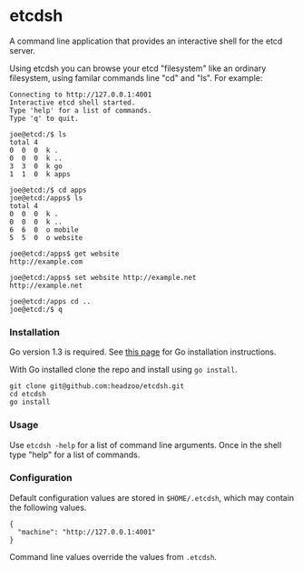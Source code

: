 etcdsh
======
A command line application that provides an interactive shell for the etcd server.

Using etcdsh you can browse your etcd "filesystem" like an ordinary filesystem, using familar commands line "cd" and "ls". For example:


```
Connecting to http://127.0.0.1:4001
Interactive etcd shell started.
Type 'help' for a list of commands.
Type 'q' to quit.

joe@etcd:/$ ls
total 4
0  0  0  k .
0  0  0  k ..
3  3  0  k go
1  1  0  k apps

joe@etcd:/$ cd apps
joe@etcd:/apps$ ls
total 4
0  0  0  k .
0  0  0  k ..
6  6  0  o mobile
5  5  0  o website

joe@etcd:/apps$ get website
http://example.com

joe@etcd:/apps$ set website http://example.net
http://example.net

joe@etcd:/apps cd ..
joe@etcd:/$ q
```


### Installation
Go version 1.3 is required. See [this page](http://golang.org/doc/install) for Go installation instructions.

With Go installed clone the repo and install using `go install`.

```
git clone git@github.com:headzoo/etcdsh.git
cd etcdsh
go install
```

### Usage
Use `etcdsh -help` for a list of command line arguments. Once in the shell type "help" for a list of commands.


### Configuration
Default configuration values are stored in `$HOME/.etcdsh`, which may contain the following values.

```
{
  "machine": "http://127.0.0.1:4001"
}
```

Command line values override the values from `.etcdsh`.
